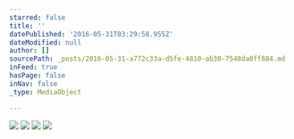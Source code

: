 ```yaml
---
starred: false
title: ''
datePublished: '2016-05-31T03:29:58.955Z'
dateModified: null
author: []
sourcePath: _posts/2016-05-31-a772c33a-d5fe-4810-ab30-7548da0ff884.md
inFeed: true
hasPage: false
inNav: false
_type: MediaObject

---
```

![](https://the-grid-user-content.s3-us-west-2.amazonaws.com/a95fca76-6ec9-4663-af6b-dadb55f32c14.jpg)
![](https://the-grid-user-content.s3-us-west-2.amazonaws.com/9325da21-1ba2-4d6e-a70c-e4e107164d7c.jpg)
![](https://the-grid-user-content.s3-us-west-2.amazonaws.com/7b8281bf-77e8-438f-8e3b-a528bad0042d.jpg)
![](https://the-grid-user-content.s3-us-west-2.amazonaws.com/4829a8b2-102f-46fa-9b40-df1b21a1bf90.jpg)